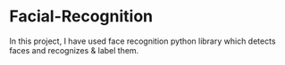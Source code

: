 # Facial-Recognition
In this project, I have used face recognition python library which detects faces and recognizes & label them.
